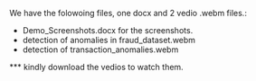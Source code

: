 We have the folowoing files, one docx and 2 vedio .webm files.:

- Demo_Screenshots.docx  for the screenshots.
- detection of anomalies in fraud_dataset.webm
- detection of transaction_anomalies.webm

 *** kindly download the vedios to watch them.
